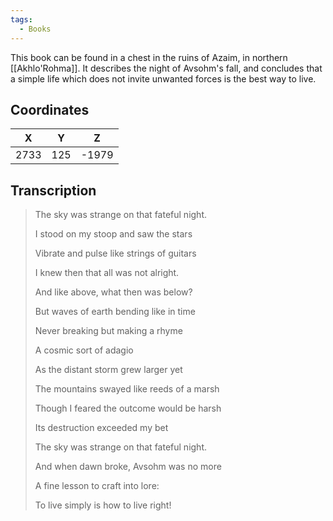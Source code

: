 ```yaml
---
tags:
  - Books
---
```


This book can be found in a chest in the ruins of Azaim, in northern [[Akhlo'Rohma]]. It describes the night of Avsohm's fall, and concludes that a simple life which does not invite unwanted forces is the best way to live.

## Coordinates
| **X** | **Y** | **Z** |
| :---: | :---: | :---: |
| 2733  |  125  | -1979 |

## Transcription
> The sky was strange on that fateful night.
>
> I stood on my stoop and saw the stars
>
> Vibrate and pulse like strings of guitars
>
> I knew then that all was not alright.
>
> And like above, what then was below?
>
> But waves of earth bending like in time
>
> Never breaking but making a rhyme
>
> A cosmic sort of adagio
>
> As the distant storm grew larger yet
>
> The mountains swayed like reeds of a marsh
>
> Though I feared the outcome would be harsh
>
> Its destruction exceeded my bet
>
> The sky was strange on that fateful night.
>
> And when dawn broke, Avsohm was no more
>
> A fine lesson to craft into lore:
>
> To live simply is how to live right!

